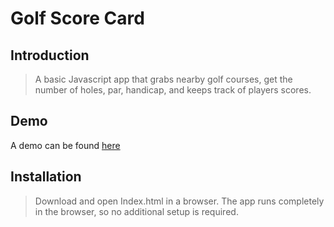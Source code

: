# Golf Score Card

## Introduction

> A basic Javascript app that grabs nearby golf courses, get the number of holes, par, handicap, and keeps track of players scores. 

## Demo
A demo can be found [here](https://fishy4341.github.io/Golf/)

## Installation

> Download and open Index.html in a browser. The app runs completely in the browser, so no additional setup is required.

